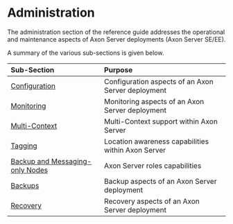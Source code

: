 # Administration

The administration section of the reference guide addresses the operational and maintenance aspects of Axon Server deployments \(Axon Server SE/EE\). 

A summary of the various sub-sections is given below.

| Sub-Section | Purpose |
| :--- | :--- |
| [Configuration](admin-configuration/) | Configuration aspects of an Axon Server deployment |
| [Monitoring](monitoring/) | Monitoring aspects of an Axon Server deployment |
| [Multi-Context](multi-context.md) | Multi-Context support within Axon Server |
| [Tagging](tagging.md) | Location awareness capabilities within Axon Server |
| [Backup and Messaging-only Nodes](backup-and-messaging-only-nodes.md) | Axon Server roles capabilities |
| [Backups](backups.md) | Backup aspects of an Axon Server deployment |
| [Recovery](recovery.md) | Recovery aspects of an Axon Server deployment |

